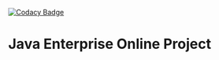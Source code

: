 [![Codacy Badge](https://app.codacy.com/project/badge/Grade/bee16f3145654047a0505c62aeefd8a2)](https://www.codacy.com/gh/MehanikSIS/topjava/dashboard)

Java Enterprise Online Project
===============================

